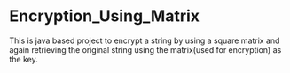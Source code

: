 # Encryption_Using_Matrix
This is java based project to encrypt a string by using a square matrix and again retrieving the original string using the matrix(used for encryption) as the key.
